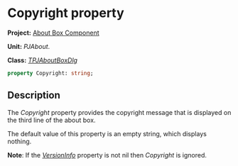 # Copyright property

**Project:** [About Box Component](../API.md)

**Unit:** _PJAbout_.

**Class:** [_TPJAboutBoxDlg_](./TPJAboutBoxDlg.md)

```pascal
property Copyright: string;
```

## Description

The _Copyright_ property provides the copyright message that is displayed on the third line of the about box.

The default value of this property is an empty string, which displays nothing.

**Note**: If the [_VersionInfo_](./TPJAboutBoxDlg-VersionInfo.md) property is not nil then _Copyright_ is ignored.

